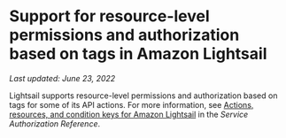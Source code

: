 # Support for resource\-level permissions and authorization based on tags in Amazon Lightsail<a name="resource-level-permissions-and-auth-based-on-tags-support"></a>

 *Last updated: June 23, 2022* 

Lightsail supports resource\-level permissions and authorization based on tags for some of its API actions\. For more information, see [Actions, resources, and condition keys for Amazon Lightsail](https://docs.aws.amazon.com/service-authorization/latest/reference/list_amazonlightsail.html) in the *Service Authorization Reference*\.